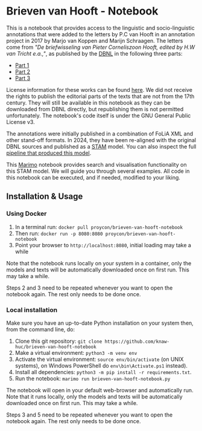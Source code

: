 # Brieven van Hooft - Notebook

This is a notebook that provides access to the linguistic and socio-linguistic
annotations that were added to the letters by P.C van Hooft in an annotation
project in 2017 by Marjo van Koppen and Marijn Schraagen. The letters come from
*"De briefwisseling van Pieter Corneliszoon Hooft, edited by H.W van Tricht
e.a.,"*, as published by the [DBNL](https://www.dbnl.org) in the following
three parts:

* [Part 1](https://www.dbnl.org/tekst/hoof001hwva02_01/)
* [Part 2](https://www.dbnl.org/tekst/hoof001hwva03_01/)
* [Part 3](https://www.dbnl.org/tekst/hoof001hwva04_01/)

License information for these works can be found
[here](https://www.dbnl.org/titels/gebruiksvoorwaarden.php?id=hoof001hwva03).
We did not receive the rights to publish the editorial parts of the texts that
are not from the 17th century. They will still be available in this notebook as
they can be downloaded from DBNL directly, but republishing them is not
permitted unfortunately. The notebook's code itself is under the GNU General Public License v3.

The annotations were initially published in a combination of FoLiA XML and
other stand-off formats. In 2024, they have been re-aligned with the original
DBNL sources and published as a [STAM](https://annotation.github.io/stam)
model. You can also inspect the full [pipeline that produced this
model](https://github.com/knaw-huc/brieven-van-hooft-pipeline).

This [Marimo](https://marimo.io) notebook provides search and visualisation
functionality on this STAM model. We will guide you through several examples.
All code in this notebook can be executed, and if needed, modified to your
liking.

## Installation & Usage

### Using Docker

1. In a terminal run: `docker pull proycon/brieven-van-hooft-notebook`
2. Then run: `docker run -p 8080:8080 proycon/brieven-van-hooft-notebook`
3. Point your browser to `http://localhost:8080`, initial loading may take a while

Note that the notebook runs locally on your system in a container, only the
models and texts will be automatically downloaded once on first run. This may
take a while.

Steps 2 and 3 need to be repeated whenever you want to open the notebook again.
The rest only needs to be done once.

### Local installation

Make sure you have an up-to-date Python installation on your system then, from
the command line, do:

1. Clone this git repository: `git clone https://github.com/knaw-huc/brieven-van-hooft-notebook`
2. Make a virtual environment: `python3 -m venv env`
3. Activate the virtual environment: `source env/bin/activate` (on UNIX systems), on Windows PowerShell do `env\bin\Activate.ps1` instead).
4. Install all dependencies: `python3 -m pip install -r requirements.txt`. 
5. Run the notebook: `marimo run brieven-van-hooft-notebook.py`

The notebook will open in your default web-browser and automatically run. Note
that it runs locally, only the models and texts will be automatically downloaded once on
first run. This may take a while.

Steps 3 and 5 need to be repeated whenever you want to open the notebook again.
The rest only needs to be done once.
